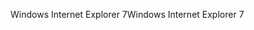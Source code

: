 <span data-ttu-id="3edb7-101">Windows Internet Explorer 7</span><span class="sxs-lookup"><span data-stu-id="3edb7-101">Windows Internet Explorer 7</span></span>
